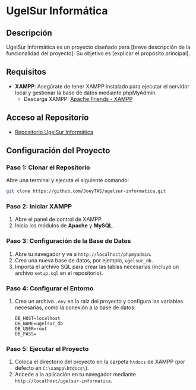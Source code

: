 
# UgelSur Informática

## Descripción
UgelSur Informática es un proyecto diseñado para [breve descripción de la funcionalidad del proyecto]. Su objetivo es [explicar el propósito principal].

## Requisitos
- **XAMPP**: Asegúrate de tener XAMPP instalado para ejecutar el servidor local y gestionar la base de datos mediante phpMyAdmin.
  - Descarga XAMPP: [Apache Friends - XAMPP](https://www.apachefriends.org/index.html)

## Acceso al Repositorio
- [Repositorio UgelSur Informática](https://github.com/JoeyTAS/ugelsur-informatica)

## Configuración del Proyecto

### Paso 1: Clonar el Repositorio
Abre una terminal y ejecuta el siguiente comando:
```bash
git clone https://github.com/JoeyTAS/ugelsur-informatica.git
```

### Paso 2: Iniciar XAMPP
1. Abre el panel de control de XAMPP.
2. Inicia los módulos de **Apache** y **MySQL**.

### Paso 3: Configuración de la Base de Datos
1. Abre tu navegador y ve a `http://localhost/phpmyadmin`.
2. Crea una nueva base de datos, por ejemplo, `ugelsur_db`.
3. Importa el archivo SQL para crear las tablas necesarias (incluye un archivo `setup.sql` en el repositorio).

### Paso 4: Configurar el Entorno
1. Crea un archivo `.env` en la raíz del proyecto y configura las variables necesarias, como la conexión a la base de datos:
   ```
   DB_HOST=localhost
   DB_NAME=ugelsur_db
   DB_USER=root
   DB_PASS=
   ```

### Paso 5: Ejecutar el Proyecto
1. Coloca el directorio del proyecto en la carpeta `htdocs` de XAMPP (por defecto en `C:\xampp\htdocs\`).
2. Accede a la aplicación en tu navegador mediante `http://localhost/ugelsur-informatica`.

